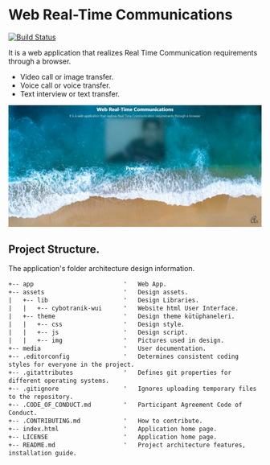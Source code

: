 # Web Real-Time Communications

[![Build Status](https://dev.azure.com/azmisahin-github/azmisahin-software-web-rtc/_apis/build/status/azmisahin-software-web-rtc%20-%201%20-%20CI?branchName=master)](https://dev.azure.com/azmisahin-github/azmisahin-software-web-rtc/_build/latest?definitionId=23&branchName=master)

It is a web application that realizes Real Time Communication requirements through a browser.

* Video call or image transfer.
* Voice call or voice transfer.
* Text interview or text transfer.

![Preview](assets/theme/preview.png)

## Project Structure.

The application's folder architecture design information.

```
+-- app                         '	Web App.
+-- assets                      '	Design assets.
|   +-- lib                     '	Design Libraries.
|   |   +-- cybotranik-wui      '   Website html User Interface.
|   +-- theme                   '	Design theme kütüphaneleri.
|   |   +-- css                 '	Design style.
|   |   +-- js                  '	Design script.
|   |   +-- img                 '	Pictures used in design.
+-- media                       '	User documentation.
+-- .editorconfig               '	Determines consistent coding styles for everyone in the project.
+-- .gitattributes              '	Defines git properties for different operating systems.
+-- .gitignore                  '	Ignores uploading temporary files to the repository.
+-- .CODE_OF_CONDUCT.md         '	Participant Agreement Code of Conduct.
+-- .CONTRIBUTING.md            '   How to contribute.
+-- index.html                  '   Application home page.
+-- LICENSE                     '   Application home page.
+-- README.md                   '   Project architecture features, installation guide.

```
